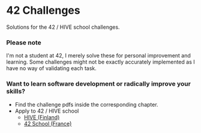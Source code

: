 # 42 Challenges

Solutions for the 42 / HIVE school challenges.


### Please note

I'm not a student at 42, I merely solve these for personal improvement and learning. Some challenges might not be exactly accurately implemented as I have no way of validating each task.


### Want to learn software development or radically improve your skills?

- Find the challenge pdfs inside the corresponding chapter.
- Apply to 42 / HIVE school
	- [HIVE (Finland)](https://www.hive.fi/en/)
	- [42 School (France)](https://www.42.fr/en/)
